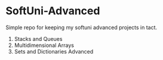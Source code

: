 # SoftUni-Advanced
Simple repo for keeping my softuni advanced projects in tact.

1. Stacks and Queues
2. Multidimensional Arrays
3. Sets and Dictionaries Advanced
